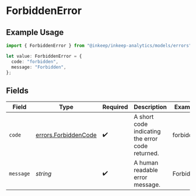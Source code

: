 # ForbiddenError

## Example Usage

```typescript
import { ForbiddenError } from "@inkeep/inkeep-analytics/models/errors";

let value: ForbiddenError = {
  code: "forbidden",
  message: "Forbidden",
};
```

## Fields

| Field                                                        | Type                                                         | Required                                                     | Description                                                  | Example                                                      |
| ------------------------------------------------------------ | ------------------------------------------------------------ | ------------------------------------------------------------ | ------------------------------------------------------------ | ------------------------------------------------------------ |
| `code`                                                       | [errors.ForbiddenCode](../../models/errors/forbiddencode.md) | :heavy_check_mark:                                           | A short code indicating the error code returned.             | forbidden                                                    |
| `message`                                                    | *string*                                                     | :heavy_check_mark:                                           | A human readable error message.                              | Forbidden                                                    |